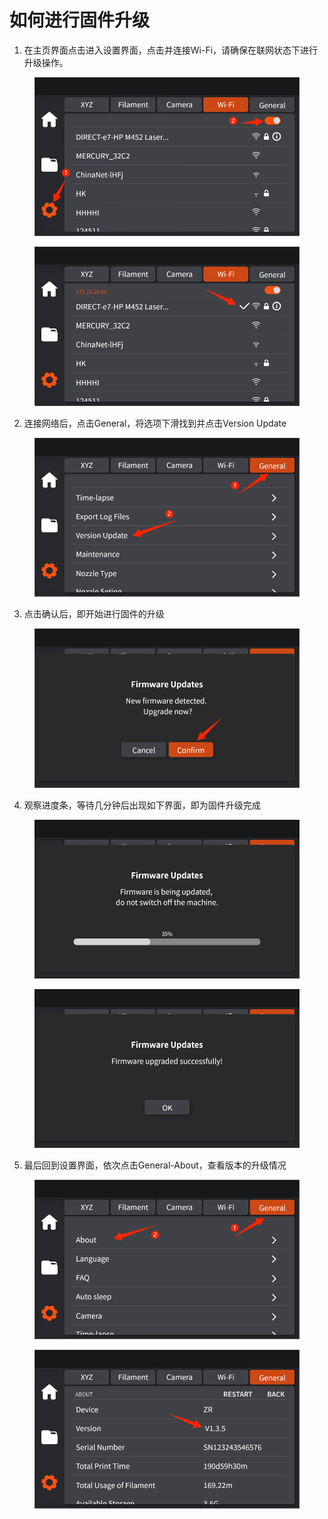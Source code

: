 # 如何进行固件升级

1. 在主页界面点击进入设置界面，点击并连接Wi-Fi，请确保在联网状态下进行升级操作。

<figure><img src="../../../.gitbook/assets/WPS图片(11).png" alt=""><figcaption></figcaption></figure>

<figure><img src="../../../.gitbook/assets/WPS图片(12).png" alt=""><figcaption></figcaption></figure>

2. 连接网络后，点击General，将选项下滑找到并点击Version Update

<figure><img src="../../../.gitbook/assets/WPS图片(13).png" alt=""><figcaption></figcaption></figure>

3. 点击确认后，即开始进行固件的升级

<figure><img src="../../../.gitbook/assets/WPS图片(14).png" alt=""><figcaption></figcaption></figure>

4. 观察进度条，等待几分钟后出现如下界面，即为固件升级完成

<figure><img src="../../../.gitbook/assets/6 (26).png" alt=""><figcaption></figcaption></figure>

<figure><img src="../../../.gitbook/assets/7 (12).png" alt=""><figcaption></figcaption></figure>

5. 最后回到设置界面，依次点击General-About，查看版本的升级情况

<figure><img src="../../../.gitbook/assets/WPS图片(15).png" alt=""><figcaption></figcaption></figure>

<figure><img src="../../../.gitbook/assets/WPS图片(16).png" alt=""><figcaption></figcaption></figure>
